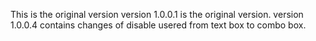 This is the original version 
version 1.0.0.1 is the original version.
version 1.0.0.4 contains changes of disable usered from text box to combo box.
